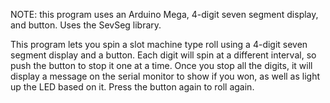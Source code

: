 NOTE: this program uses an Arduino Mega, 4-digit seven segment display, and button. Uses the SevSeg library.

This program lets you spin a slot machine type roll using a 4-digit seven segment display and a button. Each digit will spin at a different interval, so push the button to stop it one at a time. Once you stop all the digits, it will display a message on the serial monitor to show if you won, as well as light up the LED based on it. Press the button again to roll again.
